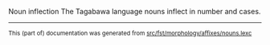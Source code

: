 Noun inflection
The Tagabawa language nouns inflect in number and cases.

* * *

<small>This (part of) documentation was generated from [src/fst/morphology/affixes/nouns.lexc](https://github.com/giellalt/lang-bgs/blob/main/src/fst/morphology/affixes/nouns.lexc)</small>
